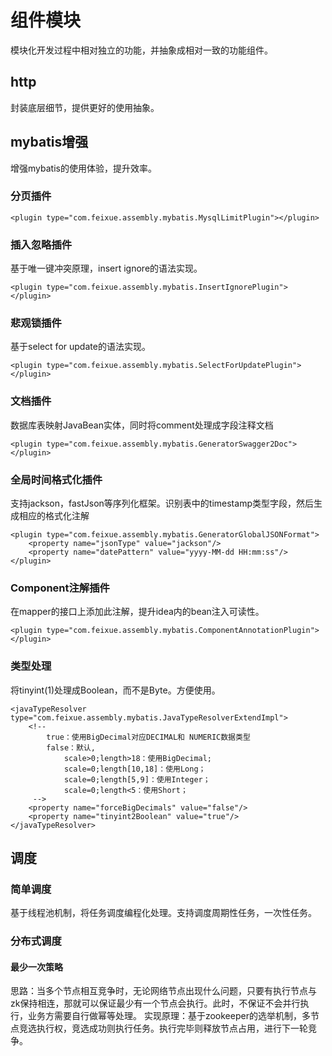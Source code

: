 # 组件模块

模块化开发过程中相对独立的功能，并抽象成相对一致的功能组件。

## http
封装底层细节，提供更好的使用抽象。

## mybatis增强
增强mybatis的使用体验，提升效率。

### 分页插件
    <plugin type="com.feixue.assembly.mybatis.MysqlLimitPlugin"></plugin>
### 插入忽略插件
基于唯一键冲突原理，insert ignore的语法实现。

    <plugin type="com.feixue.assembly.mybatis.InsertIgnorePlugin"></plugin>
### 悲观锁插件
基于select for update的语法实现。

    <plugin type="com.feixue.assembly.mybatis.SelectForUpdatePlugin"></plugin>
### 文档插件
数据库表映射JavaBean实体，同时将comment处理成字段注释文档

    <plugin type="com.feixue.assembly.mybatis.GeneratorSwagger2Doc"></plugin>
### 全局时间格式化插件
支持jackson，fastJson等序列化框架。识别表中的timestamp类型字段，然后生成相应的格式化注解

    <plugin type="com.feixue.assembly.mybatis.GeneratorGlobalJSONFormat">
        <property name="jsonType" value="jackson"/>
        <property name="datePattern" value="yyyy-MM-dd HH:mm:ss"/>
    </plugin>
### Component注解插件
在mapper的接口上添加此注解，提升idea内的bean注入可读性。

    <plugin type="com.feixue.assembly.mybatis.ComponentAnnotationPlugin"></plugin>
### 类型处理
将tinyint(1)处理成Boolean，而不是Byte。方便使用。

    <javaTypeResolver type="com.feixue.assembly.mybatis.JavaTypeResolverExtendImpl">
        <!--
            true：使用BigDecimal对应DECIMAL和 NUMERIC数据类型
            false：默认,
                scale>0;length>18：使用BigDecimal;
                scale=0;length[10,18]：使用Long；
                scale=0;length[5,9]：使用Integer；
                scale=0;length<5：使用Short；
         -->
        <property name="forceBigDecimals" value="false"/>
        <property name="tinyint2Boolean" value="true"/>
    </javaTypeResolver>
## 调度
### 简单调度
基于线程池机制，将任务调度编程化处理。支持调度周期性任务，一次性任务。

### 分布式调度
#### 最少一次策略
思路：当多个节点相互竞争时，无论网络节点出现什么问题，只要有执行节点与zk保持相连，那就可以保证最少有一个节点会执行。此时，不保证不会并行执行，业务方需要自行做幂等处理。
实现原理：基于zookeeper的选举机制，多节点竞选执行权，竞选成功则执行任务。执行完毕则释放节点占用，进行下一轮竞争。
